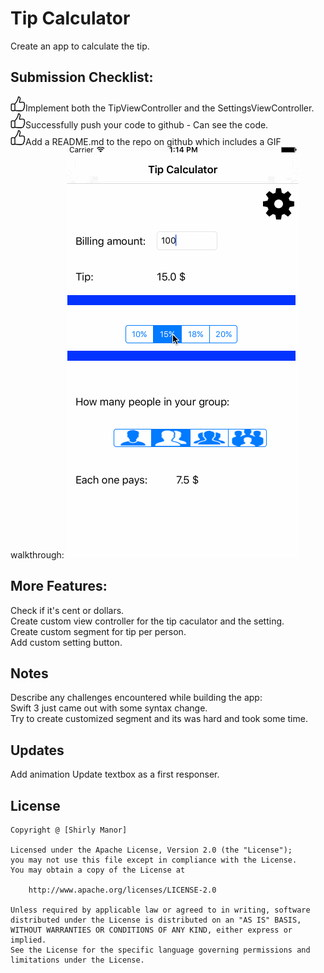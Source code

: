 # Tip Calculator<br>

Create an app to calculate the tip.<br>
## Submission Checklist:<br>
![alt tag](https://github.com/shirlymanor/TipCalculator_New/blob/master/TipCalculator/hands.png)Implement both the TipViewController and the SettingsViewController. <br>
![alt tag](https://github.com/shirlymanor/TipCalculator_New/blob/master/TipCalculator/hands.png)Successfully push your code to github - Can see the code. <br>
![alt tag](https://github.com/shirlymanor/TipCalculator_New/blob/master/TipCalculator/hands.png)Add a README.md to the repo on github which includes a GIF walkthrough:
![alt tag](https://github.com/shirlymanor/TipCalculator_New/blob/master/TipCalculator/Tip.gif)

## More Features: <br>
Check if it's cent or dollars. <br>
Create custom view controller for the tip caculator and the setting.<br>
Create custom segment for tip per person.<br>
Add custom setting button.<br>

## Notes

Describe any challenges encountered while building the app: <br>
Swift 3 just came out with some syntax change. <br>
Try to create customized segment and its was hard and took some time.

## Updates
Add animation 
Update textbox as a first responser.

## License

    Copyright @ [Shirly Manor]

    Licensed under the Apache License, Version 2.0 (the "License");
    you may not use this file except in compliance with the License.
    You may obtain a copy of the License at

        http://www.apache.org/licenses/LICENSE-2.0

    Unless required by applicable law or agreed to in writing, software
    distributed under the License is distributed on an "AS IS" BASIS,
    WITHOUT WARRANTIES OR CONDITIONS OF ANY KIND, either express or implied.
    See the License for the specific language governing permissions and
    limitations under the License.







